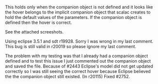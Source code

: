 This holds only when the companion object is not defined and it looks like the hover belongs to the implicit companion object that scalac creates to hold the default values of the parameters. If the companion object is defined then the hover is correct.

See the attached screeshots.

Using eclipse 3.5.1 and sdt r19928.
Sorry I was wrong in my last comment. This bug is still valid in r20019 so please ignore my last comment.

The problem with my testing was that I already had a companion object defined and to test this issue I just commented out the companion object and saved the file. Because of #2443 Eclipse's model did not get updated correctly so I was still seeing the correct hover because Eclipse believed the the companion object still existed.
(In r20115) Fixed #2752.
